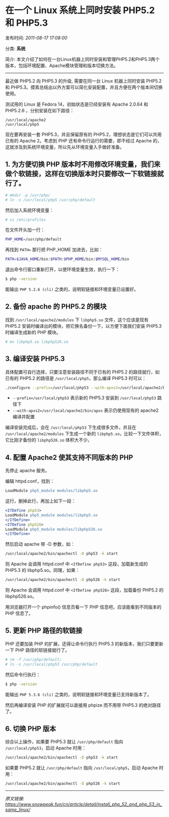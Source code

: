 # 在一个 Linux 系统上同时安装 PHP5.2 和 PHP5.3

发布时间: *2011-08-17 17:08:00*

分类: __系统__

简介: 本文介绍了如何在一台Linux机器上同时安装和管理PHP5.2和PHP5.3两个版本，包括环境配置、Apache模块管理和版本切换方法。

---------

最近做 PHP5.2 向 PHP5.3 的升级, 需要在同一台 Linux 机器上同时安装 PHP5.2 和 PHP5.3。摸索总结出以外方案可以简化安装配置，并且方便在两个版本间切换使用。

测试用的 Linux 是 Fedora 14，初始状态是已经安装有 Apache 2.0.64 和 PHP5.2.6 ，分别安装在如下路径：

```
/usr/local/apache2
/usr/local/php5
```

现在要再安装一套 PHP5.3，并且保留原有的 PHP5.2，理想状态是它们可以共用已有的 Apache 2。考虑到 PHP 还有命令行运行的需要，即不经过 Apache 的，这就涉及到系统环境变量，所以先从环境变量入手做好准备。

## 1. 为方便切换 PHP 版本时不用修改环境变量，我们来做个软链接，这样在切换版本时只要修改一下软链接就行了。

```bash
# mkdir -p /usr/php/
# ln -s /usr/local/php5 /usr/php/default
```

然后加入系统环境变量：

```bash
# vi /etc/profiles
```

在文件开头加一行：

```bash
PHP_HOME=/usr/php/default
```

再找到 `PATH=` 那行把 PHP_HOME 加进去，比如：

```bash
PATH=$JAVA_HOME/bin:$PATH:$PHP_HOME/bin:$MYSQL_HOME/bin
```

退出命令行窗口重新打开，以使环境变量生效，执行一下：

```bash
$ php -version
```

能输出 `PHP 5.2.6 (cli)` 之类的，说明软链接和环境变量已设置好。

## 2. 备份 apache 的 PHP5.2 的模块

找到 `/usr/local/apache2/modules` 下 `libphp5.so` 文件，这个应该是现有 PHP5.2 安装时编译出的模块，把它换名备份一下，以方便下面我们安装 PHP5.3 时编译生成新的 PHP 模块。

```bash
# mv libphp5.so libphp526.so
```

## 3. 编译安装 PHP5.3

具体配置可自行选择，只要注意安装路径不同于已有的 PHP5.2 的路径就行，如已有的 PHP5.2 的路径是 `/usr/local/php5`，那么编译 PHP5.3 时可以：

```bash
./configure --prefix=/usr/local/php53 --with-apxs2=/usr/local/apache2/bin/apxs
```

- `--prefix=/usr/local/php53` 表示新的 PHP5.3 安装到 `/usr/local/php53` 路径下
- `--with-apxs2=/usr/local/apache2/bin/apxs` 表示仍使用现有的 apache2 编译并配置

编译安装完成后，会在 `/usr/local/php53` 下生成很多文件，并且在 `/usr/local/apache2/modules` 下生成一个新的 `libphp5.so`，比较一下文件体积，它比刚才备份的 `libphp526.so` 体积大不少。

## 4. 配置 Apache2 使其支持不同版本的 PHP

先停止 apache 服务。

编辑 httpd.conf，找到：

```apache
LoadModule php5_module modules/libphp5.so
```

这行，删掉此行，再加上如下一段：

```apache
<IfDefine php53>
LoadModule php5_module modules/libphp5.so
</IfDefine>
<IfDefine php526>
LoadModule php5_module modules/libphp526.so
</IfDefine>
```

然后启动 apache 带 -D 参数，如：

```bash
/usr/local/apache2/bin/apachectl -D php53 -k start
```

则 Apache 会调用 httpd.conf 中 `<IfDefine php53>` 这段，加载新生成的 PHP5.3 的 libphp5.so。同理，如果：

```bash
/usr/local/apache2/bin/apachectl -D php526 -k start
```

则 Apache 会调用 httpd.conf 中 `<IfDefine php526>` 这段，加载备份 PHP5.2 的 libphp526.so。

用浏览器打开一个 phpinfo() 信息页看一下 PHP 信息吧，应该能看到不同版本的 PHP 信息了。

## 5. 更新 PHP 路径的软链接

PHP 还要加装 PHP 的扩展，还得让命令行执行 PHP5.3 的新版本，我们只要更新一下 PHP 路径的软链接就行了。

```bash
# rm -f /usr/php/default;
# ln -s /usr/local/php53 /usr/php/default
```

然后命令行执行：

```bash
$ php -version
```

能输出 `PHP 5.3.6 (cli)` 之类的，说明软链接和环境变量已支持新版本了。

然后再编译安装 PHP 的扩展就可以直接用 phpize 而不用带 PHP5.3 的绝对路径了。

## 6. 切换 PHP 版本

综合以上操作，如果要 PHP5.3 就让 `/usr/php/default` 指向 `/usr/local/php53`，启动 Apache 时用：

```bash
/usr/local/apache2/bin/apachectl -D php53 -k start
```

如果要 PHP5.2 就让 `/usr/php/default` 指向 `/usr/local/php5`，启动 Apache 时用：

```bash
/usr/local/apache2/bin/apachectl -D php526 -k start
```


---
*原文链接: https://www.snowpeak.fun/cn/article/detail/install_php_52_and_php_53_in_same_linux/*